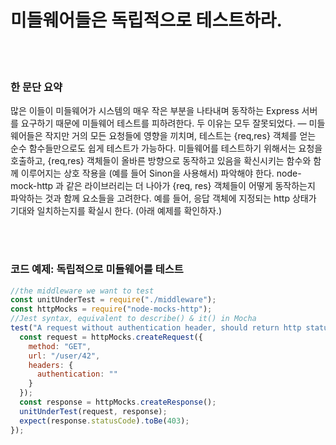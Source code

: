 # 미들웨어들은 독립적으로 테스트하라.

<br/><br/>

### 한 문단 요약

많은 이들이 미들웨어가 시스템의 매우 작은 부분을 나타내며 동작하는 Express 서버를 요구하기 때문에 미들웨어 테스트를 피하려한다. 두 이유는 모두 잘못되었다. — 미들웨어들은 작지만 거의 모든 요청들에 영향을 끼치며, 테스트는 {req,res} 객체를 얻는 순수 함수들만으로도 쉽게 테스트가 가능하다. 미들웨어를 테스트하기 위해서는 요청을 호출하고, {req,res} 객체들이 올바른 방향으로 동작하고 있음을 확신시키는 함수와 함께 이루어지는 상호 작용을 (예를 들어 Sinon을 사용해서) 파악해야 한다. node-mock-http 과 같은 라이브러리는 더 나아가 {req, res} 객체들이 어떻게 동작하는지 파악하는 것과 함께 요소들을 고려한다. 예를 들어, 응답 객체에 지정되는 http 상태가 기대와 일치하는지를 확실시 한다. (아래 예제를 확인하자.)

<br/><br/>

### 코드 예제: 독립적으로 미들웨어를 테스트

```javascript
//the middleware we want to test
const unitUnderTest = require("./middleware");
const httpMocks = require("node-mocks-http");
//Jest syntax, equivalent to describe() & it() in Mocha
test("A request without authentication header, should return http status 403", () => {
  const request = httpMocks.createRequest({
    method: "GET",
    url: "/user/42",
    headers: {
      authentication: ""
    }
  });
  const response = httpMocks.createResponse();
  unitUnderTest(request, response);
  expect(response.statusCode).toBe(403);
});
```
